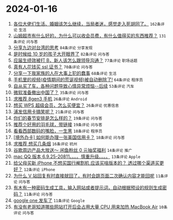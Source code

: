 # 2024-01-16

1. [各位大佬们生活、婚姻该怎么继续，当局者迷，感觉走入死胡同了。](https://www.v2ex.com/t/1008973) `162条评论` `生活`
1. [山姆超市有什么好的，为什么可以收会员费，有什么值得买的东西推荐？](https://www.v2ex.com/t/1008952) `131条评论` `问与答`
1. [分享九边对台湾的思考](https://www.v2ex.com/t/1008947) `84条评论` `分享发现`
1. [是时候给 10 岁的孩子大开眼界了](https://www.v2ex.com/t/1009014) `82条评论` `问与答`
1. [应届生绩效被打 B，新人该怎么跟领导沟通？](https://www.v2ex.com/t/1008970) `77条评论` `职场话题`
1. [真有人花钱买 ssl 证书？](https://www.v2ex.com/t/1008942) `70条评论` `问与答`
1. [分享一下我家族的人在大事上犯的蠢事](https://www.v2ex.com/t/1009021) `68条评论` `生活`
1. [手机里的视频(疫情期间的荒诞视频)被自动删除了!](https://www.v2ex.com/t/1008998) `64条评论` `程序员`
1. [自从买了车，各种问题导致心情异常烦恼--后续](https://www.v2ex.com/t/1008934) `53条评论` `汽车`
1. [微软准备撤出中国了？](https://www.v2ex.com/t/1008962) `35条评论` `问与答`
1. [求推荐 8gen3 手机](https://www.v2ex.com/t/1009032) `26条评论` `Android`
1. [想买 WPS 超级会员，怎么买便宜？](https://www.v2ex.com/t/1008938) `26条评论` `优惠信息`
1. [浦发信用卡搞笑呢？](https://www.v2ex.com/t/1009007) `21条评论` `问与答`
1. [你们的春节安排是怎么样的？](https://www.v2ex.com/t/1008943) `19条评论` `问与答`
1. [推荐个好用的羽毛球，带链接](https://www.v2ex.com/t/1008939) `19条评论` `问与答`
1. [看看西部数码的嘴脸，一生黑](https://www.v2ex.com/t/1009015) `18条评论` `程序员`
1. [[境外办卡] 如何能办理一张美国信用卡？](https://www.v2ex.com/t/1008946) `18条评论` `问与答`
1. [求推荐 想买几条烟](https://www.v2ex.com/t/1008944) `16条评论` `杭州`
1. [谷歌周边产品大放送～ 闲鱼粉丝 0 元抽奖福利](https://www.v2ex.com/t/1009013) `14条评论` `推广`
1. [mac QQ 版本 6.9.25-20811。。。。慎重升级。。。。](https://www.v2ex.com/t/1008964) `13条评论` `Apple`
1. [给父母买新 iPhone 不想买国行阉割机 应该买啥版本的？ 透过哪个渠道买更好？](https://www.v2ex.com/t/1009059) `12条评论` `iPhone`
1. [为什么 V 站回复有时直接就回了，有时会跳页面二次确认内容才能回呢](https://www.v2ex.com/t/1009006) `11条评论` `问与答`
1. [有木有一种密码生成工具，输入网站或者提示词，自动根据预设的规则生成密码？](https://www.v2ex.com/t/1009005) `11条评论` `问与答`
1. [google one 发车了](https://www.v2ex.com/t/1008955) `11条评论` `Google`
1. [有没有老哥知道哪些网站打开后会占用大量 CPU 用来加热 MacBook Air](https://www.v2ex.com/t/1009056) `10条评论` `问与答`
